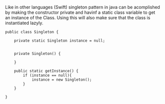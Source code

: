 Like in other languages (Swift) singleton pattern in java can be acomplished by making the constructor private and havinf a static class variable to get an instance of the Class. Using this will also make sure that the class is instantiated lazyly.


	public class Singleton {

		private static Singleton instance = null;


		private Singleton() {
			
		}

		public static getInstance() {
			if (instance == null){
				instance = new Singleton();
			}
		}

	}


